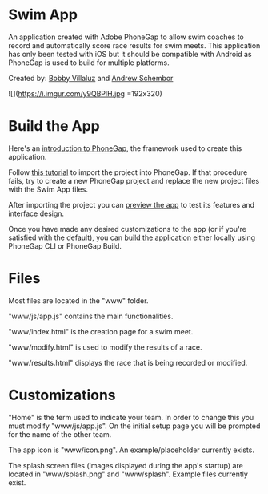 # Swim App
An application created with Adobe PhoneGap to allow swim coaches to record and
automatically score race results for swim meets. This application has only
been tested with iOS but it should be compatible with Android as PhoneGap
is used to build for multiple platforms.

Created by: [Bobby Villaluz](https://github.com/bobbyvillaluz) and [Andrew Schembor](https://github.com/schembora)

![](https://i.imgur.com/y9QBPlH.jpg =192x320)

# Build the App

Here's an [introduction to PhoneGap](http://docs.phonegap.com/getting-started/), the framework used to create this application.

Follow [this tutorial](http://docs.phonegap.com/references/desktop-app/open-project/) to import the project into PhoneGap.
If that procedure fails, try to create a new PhoneGap project and replace the
new project files with the Swim App files.

After importing the project you can [preview the app](http://docs.phonegap.com/getting-started/4-preview-your-app/desktop/) to test its features and interface design.

Once you have made any desired customizations to the app (or if you're satisfied
with the default), you can [build the application](http://docs.phonegap.com/getting-started/5-going-further/) either locally using PhoneGap CLI
or PhoneGap Build.

# Files
Most files are located in the "www" folder.

"www/js/app.js" contains the main functionalities.

"www/index.html" is the creation page for a swim meet.

"www/modify.html" is used to modify the results of a race.

"www/results.html" displays the race that is being recorded or modified.

# Customizations

"Home" is the term used to indicate your team. In order to change this you must
modify "www/js/app.js". On the initial setup page you will be prompted for the
name of the other team.

The app icon is "www/icon.png". An example/placeholder currently exists.

The splash screen files (images displayed during the app's startup) are located
in "www/splash.png" and "www/splash". Example files currently exist.
